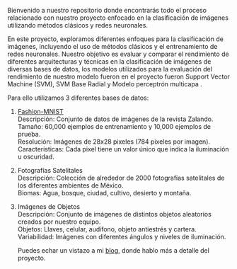 Bienvenido a nuestro repositorio donde encontrarás todo el proceso relacionado con nuestro proyecto enfocado en la clasificación de imágenes utilizando métodos clásicos y redes neuronales.

En este proyecto, exploramos diferentes enfoques para la clasificación de imágenes, incluyendo el uso de métodos clásicos y el entrenamiento de redes neuronales. 
Nuestro objetivo es evaluar y comparar el rendimiento de diferentes arquitecturas y técnicas en la clasificación de imágenes de diversas bases de datos, los modelos utilizados para la evaluación 
del rendimiento de nuestro modelo fueron en el proyecto fueron Support Vector Machine (SVM), SVM Base Radial y Modelo perceptrón multicapa .

Para ello utilizamos 3 diferentes bases de datos:

1. [Fashion-MNIST](https://github.com/zalandoresearch/fashion-mnist)\
   Descripción: Conjunto de datos de imágenes de la revista Zalando.\
   Tamaño: 60,000 ejemplos de entrenamiento y 10,000 ejemplos de prueba.\
   Resolución: Imágenes de 28x28 pixeles (784 pixeles por imagen).\
   Características: Cada pixel tiene un valor único que indica la iluminación u oscuridad.

3. Fotografías Satelitales\
   Descripción: Colección de alrededor de 2000 fotografías satelitales de los diferentes ambientes de México.\
   Biomas: Agua, bosque, ciudad, cultivo, desierto y montaña.

5. Imágenes de Objetos\
   Descripción: Conjunto de imágenes de distintos objetos aleatorios creados por nuestro equipo.\
   Objetos: Llaves, celular, audífono, objeto antiestrés y cartera.\
   Variabilidad: Imágenes con diferentes ángulos y niveles de iluminación.

   Puedes echar un vistazo a mi [blog](https://medium.com/@franceliouriel/clasificaci%C3%B3n-de-im%C3%A1genes-con-m%C3%A9todos-cl%C3%A1sicos-y-redes-neuronales-eadb48366ad0), donde hablo más a detalle del proyecto.
